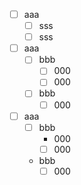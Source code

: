 - [ ] aaa
  - [ ] sss
  - [ ] sss

- [ ] aaa
  - [ ] bbb
    - [ ] 000
    - [ ] 000
  - [ ] bbb
    - [ ] 000

- [ ] aaa
  - [ ] bbb
    - 000
    - [ ] 000
  - bbb
    - [ ] 000
